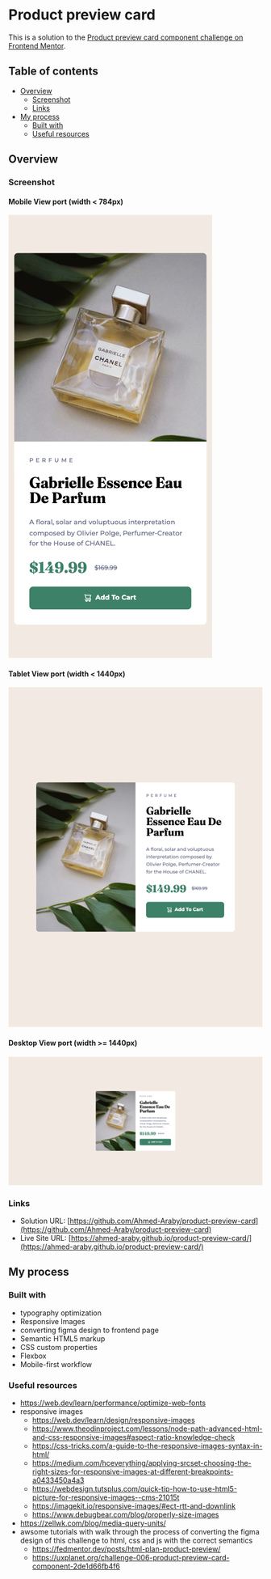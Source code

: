 # Product preview card

This is a solution to the [Product preview card component challenge on Frontend Mentor](https://www.frontendmentor.io/challenges/product-preview-card-component-GO7UmttRfa).

## Table of contents

- [Overview](#overview)
  - [Screenshot](#screenshot)
  - [Links](#links)
- [My process](#my-process)
  - [Built with](#built-with)
  - [Useful resources](#useful-resources)

## Overview

### Screenshot

#### Mobile View port (width < 784px)
![Screenshot for Product Preview Card in mobile viewport](./documentation/screenshots/product-preview-card___mobile-view-port.png)

#### Tablet View port (width < 1440px)
![Screenshot for Product Preview Card in tablet viewport](./documentation/screenshots/product-preview-card___tablet-view-port.png)

#### Desktop View port (width >= 1440px)
![Screenshot for Product Preview Card in desktop viewport](./documentation/screenshots/product-preview-card___desktop-view-port.png)


### Links

- Solution URL: [https://github.com/Ahmed-Araby/product-preview-card](https://github.com/Ahmed-Araby/product-preview-card)
- Live Site URL: [https://ahmed-araby.github.io/product-preview-card/](https://ahmed-araby.github.io/product-preview-card/)

## My process

### Built with

- typography optimization
- Responsive Images
- converting figma design to frontend page
- Semantic HTML5 markup
- CSS custom properties
- Flexbox
- Mobile-first workflow


### Useful resources
* https://web.dev/learn/performance/optimize-web-fonts
* responsive images
  * https://web.dev/learn/design/responsive-images
  * https://www.theodinproject.com/lessons/node-path-advanced-html-and-css-responsive-images#aspect-ratio-knowledge-check
  * https://css-tricks.com/a-guide-to-the-responsive-images-syntax-in-html/
  * https://medium.com/hceverything/applying-srcset-choosing-the-right-sizes-for-responsive-images-at-different-breakpoints-a0433450a4a3
  * https://webdesign.tutsplus.com/quick-tip-how-to-use-html5-picture-for-responsive-images--cms-21015t
  * https://imagekit.io/responsive-images/#ect-rtt-and-downlink
  * https://www.debugbear.com/blog/properly-size-images
* https://zellwk.com/blog/media-query-units/
* awsome tutorials with walk through the process of converting the figma design of this challenge to html, css and js with the correct semantics
  * https://fedmentor.dev/posts/html-plan-product-preview/ 
  * https://uxplanet.org/challenge-006-product-preview-card-component-2de1d66fb4f6